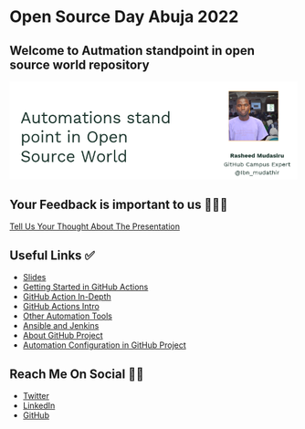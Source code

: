 #   Open Source Day Abuja 2022

##  Welcome to **Autmation standpoint in open source world** repository 

![Welcome](/assets/automation.PNG)

##  Your Feedback is important to us 👨🏿‍🏫

[Tell Us Your Thought About The Presentation](https://forms.gle/N3ZKF8vE4jioQR8i8)

## Useful Links ✅

-   [Slides](https://docs.google.com/presentation/d/1YSrFP1ZjdPI4dk5nyXrlZtT-jgw4QrLjFGbqAvqu8WU/edit?usp=sharing)
- [Getting Started in GitHub Actions](https://docs.github.com/en/actions)
-  [GitHub Action In-Depth](https://docs.github.com/en/actions/learn-github-actions)
-   [GitHub Actions Intro](https://www.google.com/amp/s/techcrunch.com/2018/10/16/github-launches-actions-its-workflow-automation-tool/amp/)
-   [Other Automation Tools](https://www.redhat.com/en/topics/automation/what-is-devops-automation)
-   [Ansible and Jenkins](https://github.com/mdn/ansible-jenkins/actions
)
-   [About GitHub Project](https://docs.github.com/en/issues/trying-out-the-new-projects-experience/about-projects)
-   [Automation Configuration in GitHub Project](https://docs.github.com/en/issues/organizing-your-work-with-project-boards/managing-project-boards/configuring-automation-for-project-boards)

## Reach Me On Social 🙋🏽

-   [Twitter](https://twitter.com/Ibn_mudathir)
-   [LinkedIn](https://linkedin.com/in/rasheedtaiwo)
-   [GitHub](https://github.com/Taiwrash)
